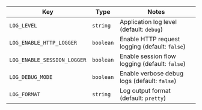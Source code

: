 | Key | Type | Notes |
| --- | ---- | ----- |
| `LOG_LEVEL` | `string` | Application log level  (default: `debug`) |
| `LOG_ENABLE_HTTP_LOGGER` | `boolean` | Enable HTTP request logging  (default: `false`) |
| `LOG_ENABLE_SESSION_LOGGER` | `boolean` | Enable session flow logging  (default: `false`) |
| `LOG_DEBUG_MODE` | `boolean` | Enable verbose debug logs  (default: `false`) |
| `LOG_FORMAT` | `string` | Log output format  (default: `pretty`) |
